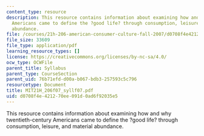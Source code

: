 ```yaml
---
content_type: resource
description: This resource contains information about examining how and why twentieth-century
  Americans came to define the ?good life? through consumption, leisure, and material
  abundance.
file: /courses/21h-206-american-consumer-culture-fall-2007/d0708f4e421270ee091d0ad6f92035e5_MIT21H_206f07_syllf07.pdf
file_size: 33609
file_type: application/pdf
learning_resource_types: []
license: https://creativecommons.org/licenses/by-nc-sa/4.0/
ocw_type: OCWFile
parent_title: Syllabus
parent_type: CourseSection
parent_uid: 76b71efd-d00a-b067-bdb3-257593c5c796
resourcetype: Document
title: MIT21H_206f07_syllf07.pdf
uid: d0708f4e-4212-70ee-091d-0ad6f92035e5
---
```

This resource contains information about examining how and why twentieth-century Americans came to define the ?good life? through consumption, leisure, and material abundance.
